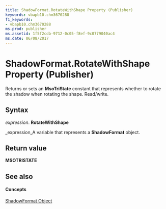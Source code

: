 ```yaml
---
title: ShadowFormat.RotateWithShape Property (Publisher)
keywords: vbapb10.chm3670288
f1_keywords:
- vbapb10.chm3670288
ms.prod: publisher
ms.assetid: 1f5f2cdb-9712-0c05-f8ef-9c0779040ac4
ms.date: 06/08/2017
---
```



# ShadowFormat.RotateWithShape Property (Publisher)

Returns or sets an  **MsoTriState** constant that represents whether to rotate the shadow when rotating the shape. Read/write.


## Syntax

 _expression_. **RotateWithShape**

 _expression_A variable that represents a  **ShadowFormat** object.


## Return value

 **MSOTRISTATE**


## See also


#### Concepts


 [ShadowFormat Object](shadowformat-object-publisher.md)

